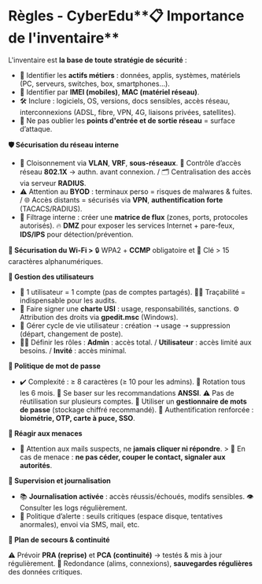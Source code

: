 # Règles - CyberEdu**📋 Importance de l'inventaire**

L'inventaire est **la base de toute stratégie de sécurité** :

- 🔎 Identifier les **actifs métiers** : données, applis, systèmes, matériels (PC, serveurs, switches, box, smartphones…).
- 📇 Identifier par **IMEI (mobiles)**, **MAC (matériel réseau)**.
- 🛠️ Inclure : logiciels, OS, versions, docs sensibles, accès réseau, interconnexions (ADSL, fibre, VPN, 4G, liaisons privées, satellites).
- 🧩 Ne pas oublier les **points d'entrée et de sortie réseau** = surface d’attaque.



**🛡️ Sécurisation du réseau interne**

- 🧱 Cloisonnement via **VLAN**, **VRF**, **sous-réseaux**. 🔐 Contrôle d’accès réseau **802.1X** → authn. avant connexion. / 🗂️ Centralisation des accès via serveur **RADIUS**.
- ⚠️ Attention au **BYOD** : terminaux perso = risques de malwares & fuites. / 🌐 Accès distants = sécurisés via **VPN**, **authentification forte** (TACACS/RADIUS).
- 🔁 Filtrage interne : créer une **matrice de flux** (zones, ports, protocoles autorisés). 🔥 **DMZ** pour exposer les services Internet + pare-feux, **IDS/IPS** pour détection/prévention.



**📶 Sécurisation du Wi-Fi >** 🔒 WPA2 + **CCMP** obligatoire et 🔑 Clé > 15 caractères alphanumériques.



**👥 Gestion des utilisateurs**

- 👤 1 utilisateur = 1 compte (pas de comptes partagés). 🕵️‍♂️ Traçabilité = indispensable pour les audits.
- 📜 Faire signer une **charte USI** : usage, responsabilités, sanctions. ⚙️ Attribution des droits via **gpedit.msc** (Windows).
- 🔄 Gérer cycle de vie utilisateur : création ➝ usage ➝ suppression (départ, changement de poste).
- 🧑‍💻 Définir les rôles : **Admin** : accès total. / **Utilisateur** : accès limité aux besoins. / **Invité** : accès minimal.



**🔐 Politique de mot de passe**

- ✔️ Complexité : ≥ 8 caractères (≥ 10 pour les admins). 🔁 Rotation tous les 6 mois. 🔎 Se baser sur les recommandations **ANSSI**. ⚠️ Pas de réutilisation sur plusieurs comptes. 🧠 Utiliser un **gestionnaire de mots de passe** (stockage chiffré recommandé). 🔐 Authentification renforcée : **biométrie, OTP, carte à puce, SSO**.



**🛑 Réagir aux menaces**

- 📩 Attention aux mails suspects, ne **jamais cliquer ni répondre**. > 🚫 En cas de menace : **ne pas céder, couper le contact, signaler aux autorités**.



**🧾 Supervision et journalisation**

- 📚 **Journalisation activée** : accès réussis/échoués, modifs sensibles. 👁️ Consulter les logs régulièrement.
- 🔔 Politique d’alerte : seuils critiques (espace disque, tentatives anormales), envoi via SMS, mail, etc.



**💾 Plan de secours & continuité**

⚠️ Prévoir **PRA (reprise)** et **PCA (continuité)** → testés & mis à jour régulièrement. 🔌 Redondance (alims, connexions), **sauvegardes régulières** des données critiques.
